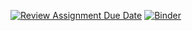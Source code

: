 [![Review Assignment Due Date](https://classroom.github.com/assets/deadline-readme-button-24ddc0f5d75046c5622901739e7c5dd533143b0c8e959d652212380cedb1ea36.svg)](https://classroom.github.com/a/z3ubylB0)
[![Binder](https://mybinder.org/badge_logo.svg)](https://mybinder.org/v2/gh/ZHAW-dm4bem-2023/hvac-2024-GianlucaManfioletti/HEAD)
